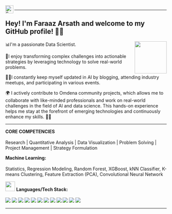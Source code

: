 <a href="https://www.linkedin.com/in/faraazarsath/">
  <img align="left" alt="Faraaz LinkedIn" width="25px" src="https://cdn.jsdelivr.net/npm/simple-icons@v3/icons/linkedin.svg" />
</a> 

---
## <h2 align="left"> Hey! I'm Faraaz Arsath and welcome to my GitHub profile! 👋🏻

<img src="https://i.giphy.com/media/KzJkzjggfGN5Py6nkT/200.webp" width="100" align = "right">

📊I'm a passionate Data Scientist.

🙂I enjoy transforming complex challenges into actionable strategies by leveraging technology to solve real-world problems.

👨‍💻I constantly keep myself updated in AI by blogging, attending industry meetups, and participating in various events. 

🌍 I actively contribute to Omdena community projects, which allows me to collaborate with like-minded professionals and work on real-world challenges in the field of AI and data science. This hands-on experience helps me stay at the forefront of emerging technologies and continuously enhance my skills. 🚀💡

---

**CORE COMPETENCIES**<br/><br/>
Research | Quantitative Analysis | Data Visualization | Problem Solving | Project Management | Strategy Formulation 

**Machine Learning:** <br/><br/>
Statistics, Regression Modeling, Random Forest, XGBoost, kNN Classifier, K-means Clustering, Feature Extraction (PCA), Convolutional Neural Network
  
<img src="https://media.giphy.com/media/WUlplcMpOCEmTGBtBW/giphy.gif" width="30"> **Languages/Tech Stack:** <br/><br/>
<img src="https://img.shields.io/badge/Python-4B0082?style=for-the-badge&logo=python&logoColor=white"> 
<img src="https://img.shields.io/badge/Scikit_Learn-4B0082?style=for-the-badge&logo=scikit-learn&logoColor=white"> 
<img src="https://img.shields.io/badge/Numpy-4B0082?style=for-the-badge&logo=numpy&logoColor=white"> 
<img src="https://img.shields.io/badge/Pandas-4B0082?style=for-the-badge&logo=pandas&logoColor=white"> 
<img src="https://img.shields.io/badge/Keras-4B0082?style=for-the-badge&logo=Keras&logoColor=white"> 
<img src="https://img.shields.io/badge/TensorFlow-4B0082?style=for-the-badge&logo=TensorFlow&logoColor=white"> 
<img src="https://img.shields.io/badge/SQL-4B0082?style=for-the-badge&logo=mysql&logoColor=white"> 
<img src="https://img.shields.io/badge/PostgreSQL-4B0082?style=for-the-badge&logo=postgresql&logoColor=white"> 
<img src="https://img.shields.io/badge/Tableau-4B0082?style=for-the-badge&logo=tableau&logoColor=white"> 
<img src="https://img.shields.io/badge/Microsoft_Excel-4B0082?style=for-the-badge&logo=microsoft-excel&logoColor=white">
<img src="https://img.shields.io/badge/Power_BI-4B0082?style=for-the-badge&logo=powerbi&logoColor=white">
<img src="https://img.shields.io/badge/Snowflake-4B0082?style=for-the-badge&logo=snowflake&logoColor=white">


---
